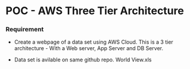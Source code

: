 # POC - AWS Three Tier Architecture

### Requirement

- Create a webpage of a data set using AWS Cloud. This is a 3 tier architecture - With a Web server, App Server and DB Server.

- Data set is avilable on same github repo. World View.xls
